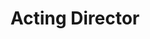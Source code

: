 ---
bio-image: /assets/images/opm.png
bio-image-alt-text: vacant
layout: bio
permalink: /bio/vacant_OPM/
name : Vacant
department: Office of Personnel Management and Chair of CFO Council
title: Acting Director
---